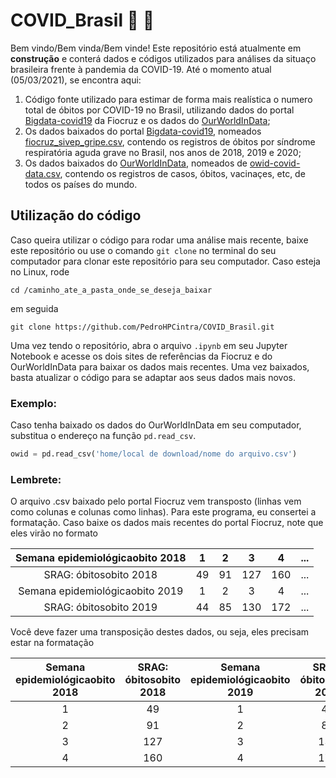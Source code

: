 # COVID_Brasil :space_invader: :microscope:

Bem vindo/Bem vinda/Bem vinde! Este repositório está atualmente em **construção** e conterá dados e códigos utilizados para análises da situaço brasileira frente à pandemia da COVID-19. Até o momento atual (05/03/2021), se encontra aqui:

1. Código fonte utilizado para estimar de forma mais realística o numero total de óbitos por COVID-19 no Brasil, utilizando dados do portal [Bigdata-covid19](https://bigdata-covid19.icict.fiocruz.br/) da Fiocruz e os dados do [OurWorldInData](https://ourworldindata.org/coronavirus);
2. Os dados baixados do portal [Bigdata-covid19](https://bigdata-covid19.icict.fiocruz.br/), nomeados [fiocruz_sivep_gripe.csv](https://github.com/PedroHPCintra/COVID_Brasil/blob/main/fiocruz_sivep_gripe.csv), contendo os registros de óbitos por síndrome respiratória aguda grave no Brasil, nos anos de 2018, 2019 e 2020;
3. Os dados baixados do [OurWorldInData](https://ourworldindata.org/coronavirus), nomeados de [owid-covid-data.csv](https://github.com/PedroHPCintra/COVID_Brasil/blob/main/owid-covid-data.csv), contendo os registros de casos, óbitos, vacinaçes, etc, de todos os países do mundo.

## Utilização do código

Caso queira utilizar o código para rodar uma análise mais recente, baixe este repositório ou use o comando ```git clone``` no terminal do seu computador para clonar este repositório para seu computador. Caso esteja no Linux, rode
```
cd /caminho_ate_a_pasta_onde_se_deseja_baixar
```
em seguida
```
git clone https://github.com/PedroHPCintra/COVID_Brasil.git
```
Uma vez tendo o  repositório, abra o arquivo ```.ipynb``` em seu Jupyter Notebook e acesse os dois sites de referências da Fiocruz e do OurWorldInData para baixar os dados mais recentes. Uma vez baixados, basta atualizar o código para se adaptar aos seus dados mais novos.

### Exemplo:
Caso tenha baixado os dados do OurWorldInData em seu computador, substitua o endereço na função ```pd.read_csv```.
```python
owid = pd.read_csv('home/local de download/nome do arquivo.csv')
```

### Lembrete:
O arquivo .csv baixado pelo portal Fiocruz vem transposto (linhas vem como colunas e colunas como linhas). Para este programa, eu consertei a formatação. Caso baixe os dados mais recentes do portal Fiocruz, note que eles virão no formato

|Semana epidemiológicaobito 2018|1|2|3|4|...|
|:-----------------------------:|:--:|:--:|:--:|:--:|:--:|
|SRAG: óbitosobito 2018|49|91|127|160|...|
|Semana epidemiológicaobito 2019|1|2|3|4|...|
|SRAG: óbitosobito 2019|44|85|130|172|...|

Você deve fazer uma transposição destes dados, ou seja, eles precisam estar na formatação

|Semana epidemiológicaobito 2018|SRAG: óbitosobito 2018|Semana epidemiológicaobito 2019|SRAG: óbitosobito 2019|...|
|:-----------------------------:|:--------------------:|:-----------------------------:|:--------------------:|:--:|
| 1 | 49 | 1 | 44 | ... |
| 2 | 91 | 2 | 85 | ... |
| 3 | 127 | 3 | 130 | ... |
| 4 | 160 | 4 | 172 | ... |
